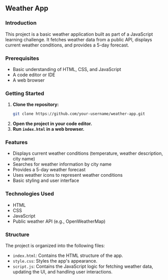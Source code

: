 ## Weather App

### Introduction
This project is a basic weather application built as part of a JavaScript learning challenge. It fetches weather data from a public API, displays current weather conditions, and provides a 5-day forecast.

### Prerequisites
* Basic understanding of HTML, CSS, and JavaScript
* A code editor or IDE
* A web browser

### Getting Started
1. **Clone the repository:**
   ```bash
   git clone https://github.com/your-username/weather-app.git
   ```
2. **Open the project in your code editor.**
3. **Run `index.html` in a web browser.**

### Features
* Displays current weather conditions (temperature, weather description, city name)
* Searches for weather information by city name
* Provides a 5-day weather forecast
* Uses weather icons to represent weather conditions
* Basic styling and user interface

### Technologies Used
* HTML
* CSS
* JavaScript
* Public weather API (e.g., OpenWeatherMap)

### Structure
The project is organized into the following files:
* `index.html`: Contains the HTML structure of the app.
* `style.css`: Styles the app's appearance.
* `script.js`: Contains the JavaScript logic for fetching weather data, updating the UI, and handling user interactions.
